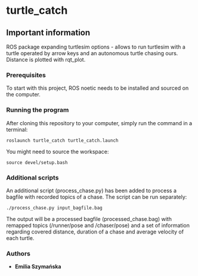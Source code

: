 # turtle_catch

## Important information
ROS package expanding turtlesim options - allows to run turtlesim with a turtle operated by arrow keys and an autonomous turtle chasing ours. Distance is plotted with rqt\_plot.

### Prerequisites
To start with this project, ROS noetic needs to be installed and sourced on the computer.

### Running the program
After cloning this repository to your computer, simply run the command in a terminal:
```
roslaunch turtle_catch turtle_catch.launch
```
You might need to source the workspace:
```
source devel/setup.bash
```

### Additional scripts
An additional script (process\_chase.py) has been added to process a bagfile with recorded topics of a chase. The script can be run separately:
```
./process_chase.py input_bagfile.bag 
```
The output will be a processed bagfile (processed\_chase.bag) with remapped topics (/runner/pose and /chaser/pose) and a set of information regarding covered distance, duration of a chase and average velocity of each turtle.

### Authors
* **Emilia Szymańska**
